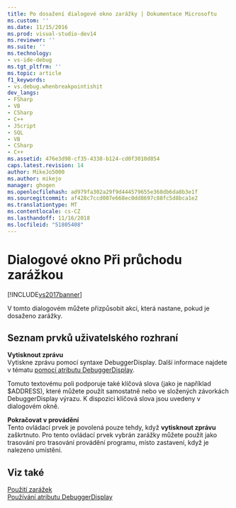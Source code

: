 ```yaml
---
title: Po dosažení dialogové okno zarážky | Dokumentace Microsoftu
ms.custom: ''
ms.date: 11/15/2016
ms.prod: visual-studio-dev14
ms.reviewer: ''
ms.suite: ''
ms.technology:
- vs-ide-debug
ms.tgt_pltfrm: ''
ms.topic: article
f1_keywords:
- vs.debug.whenbreakpointishit
dev_langs:
- FSharp
- VB
- CSharp
- C++
- JScript
- SQL
- VB
- CSharp
- C++
ms.assetid: 476e3d98-cf35-4338-b124-cd0f3010d854
caps.latest.revision: 14
author: MikeJo5000
ms.author: mikejo
manager: ghogen
ms.openlocfilehash: ad979fa302a29f9d444579655e368db6da8b3e1f
ms.sourcegitcommit: af428c7ccd007e668ec0dd8697c88fc5d8bca1e2
ms.translationtype: MT
ms.contentlocale: cs-CZ
ms.lasthandoff: 11/16/2018
ms.locfileid: "51805408"
---
```

# <a name="when-breakpoint-is-hit-dialog-box"></a>Dialogové okno Při průchodu zarážkou
[!INCLUDE[vs2017banner](../includes/vs2017banner.md)]

V tomto dialogovém můžete přizpůsobit akci, která nastane, pokud je dosaženo zarážky.  
  
## <a name="uielement-list"></a>Seznam prvků uživatelského rozhraní  
 **Vytisknout zprávu**  
 Vytiskne zprávu pomocí syntaxe DebuggerDisplay. Další informace najdete v tématu [pomocí atributu DebuggerDisplay](../debugger/using-the-debuggerdisplay-attribute.md).  
  
 Tomuto textovému poli podporuje také klíčová slova (jako je například $ADDRESS), které můžete použít samostatně nebo ve složených závorkách DebuggerDisplay výrazu. K dispozici klíčová slova jsou uvedeny v dialogovém okně.  
  
 **Pokračovat v provádění**  
 Tento ovládací prvek je povolená pouze tehdy, když **vytisknout zprávu** zaškrtnuto. Pro tento ovládací prvek vybrán zarážky můžete použít jako trasování pro trasování provádění programu, místo zastavení, když je nalezeno umístění.  
  
## <a name="see-also"></a>Viz také  
 [Použití zarážek](../debugger/using-breakpoints.md)   
 [Používání atributu DebuggerDisplay](../debugger/using-the-debuggerdisplay-attribute.md)



